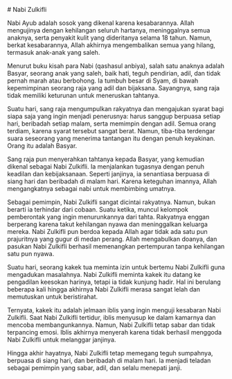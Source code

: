 <div markdown="1">
# Nabi Zulkifli

Nabi Ayub adalah sosok yang dikenal karena kesabarannya. Allah mengujinya dengan kehilangan seluruh hartanya, meninggalnya semua anaknya, serta penyakit kulit yang dideritanya selama 18 tahun. Namun, berkat kesabarannya, Allah akhirnya mengembalikan semua yang hilang, termasuk anak-anak yang saleh.  

Menurut buku kisah para Nabi (qashasul anbiya), salah satu anaknya adalah Basyar, seorang anak yang saleh, baik hati, teguh pendirian, adil, dan tidak pernah marah atau berbohong. Ia tumbuh besar di Syam, di bawah kepemimpinan seorang raja yang adil dan bijaksana. Sayangnya, sang raja tidak memiliki keturunan untuk meneruskan tahtanya.  

Suatu hari, sang raja mengumpulkan rakyatnya dan mengajukan syarat bagi siapa saja yang ingin menjadi penerusnya: harus sanggup berpuasa setiap hari, beribadah setiap malam, serta memimpin dengan adil. Semua orang terdiam, karena syarat tersebut sangat berat. Namun, tiba-tiba terdengar suara seseorang yang menerima tantangan itu dengan penuh keyakinan. Orang itu adalah Basyar.  

Sang raja pun menyerahkan tahtanya kepada Basyar, yang kemudian dikenal sebagai Nabi Zulkifli. Ia menjalankan tugasnya dengan penuh keadilan dan kebijaksanaan. Seperti janjinya, ia senantiasa berpuasa di siang hari dan beribadah di malam hari. Karena keteguhan imannya, Allah mengangkatnya sebagai nabi untuk membimbing umatnya.  

Sebagai pemimpin, Nabi Zulkifli sangat dicintai rakyatnya. Namun, bukan berarti ia terhindar dari cobaan. Suatu ketika, muncul kelompok pemberontak yang ingin menurunkannya dari tahta. Rakyatnya enggan berperang karena takut kehilangan nyawa dan meninggalkan keluarga mereka. Nabi Zulkifli pun berdoa kepada Allah agar tidak ada satu pun prajuritnya yang gugur di medan perang. Allah mengabulkan doanya, dan pasukan Nabi Zulkifli berhasil memenangkan pertempuran tanpa kehilangan satu pun nyawa.  

Suatu hari, seorang kakek tua meminta izin untuk bertemu Nabi Zulkifli guna mengadukan masalahnya. Nabi Zulkifli meminta kakek itu datang ke pengadilan keesokan harinya, tetapi ia tidak kunjung hadir. Hal ini berulang beberapa kali hingga akhirnya Nabi Zulkifli merasa sangat lelah dan memutuskan untuk beristirahat.  

Ternyata, kakek itu adalah jelmaan iblis yang ingin menguji kesabaran Nabi Zulkifli. Saat Nabi Zulkifli tertidur, iblis menyusup ke dalam kamarnya dan mencoba membangunkannya. Namun, Nabi Zulkifli tetap sabar dan tidak terpancing emosi. Iblis akhirnya menyerah karena tidak berhasil menggoda Nabi Zulkifli untuk melanggar janjinya.  

Hingga akhir hayatnya, Nabi Zulkifli tetap memegang teguh sumpahnya, berpuasa di siang hari, dan beribadah di malam hari. Ia menjadi teladan sebagai pemimpin yang sabar, adil, dan selalu menepati janji.

</div>
